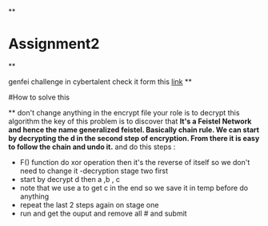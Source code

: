 **

# Assignment2

**

genfei challenge in cybertalent check it form this [link](https://cybertalents.com/challenges/cryptography/genfei)
**

#How to solve this 

**
 don't change anything in the encrypt file your role is to decrypt this algorithm 
 the key of this problem is to discover that 
 **It's a Feistel Network and hence the name generalized feistel.
 Basically chain rule. We can start by decrypting the d in
 the second step of encryption. 
 From there it is easy to follow the chain and undo it.** 
 and do this steps :

 - F() function do xor operation then it's the reverse of itself
 so we don't need to change it 
 -decryption stage two first 
 - start by decrypt d then  a ,b , c   
 - note that we use a to get c in the end so we save it in temp before do anything 
 - repeat the last 2  steps again on stage one 
 - run and get the ouput and remove all # and submit 

